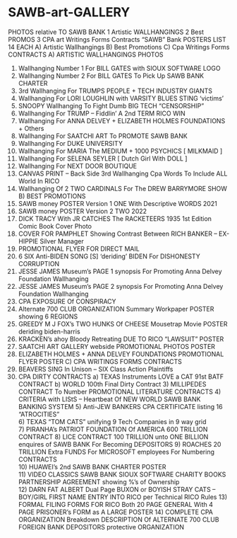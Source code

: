 # SAWB-art-GALLERY
PHOTOS relative TO SAWB BANK 1 Artistic WALLHANGINGS 2 Best PROMOS 3 CPA art Writings Forms Contracts
“SAWB” Bank POSTERS LIST 14 EACH A) Artistic Wallhangings B) Best Promotions C) Cpa Writings Forms CONTRACTS
A)	ARTISTIC WALLHANGINGS PHOTOS 
1)	Wallhanging Number 1 For BILL GATES with SIOUX SOFTWARE LOGO
2)	Wallhanging Number 2 For BILL GATES To Pick Up SAWB BANK CHARTER
3)	3rd Wallhanging For TRUMPS PEOPLE + TECH INDUSTRY GIANTS
4)	Wallhanging For LORI LOUGHLIN with VARSITY BLUES STING ‘victims’
5)	SNOOPY Wallhanging To Fight Dumb BIG TECH “CENSORSHIP”
6)	Wallhanging For TRUMP – Fiddlin’ A 2nd TERM RICO WIN
7)	Wallhanging For ANNA DELVEY + ELIZABETH HOLMES FOUNDATIONS + Others
8)	Wallhanging For SAATCHI ART To PROMOTE SAWB BANK
9)	Wallhanging For DUKE UNIVERSITY
10)	Wallhanging For MARIA The MEDIUM + 1000 PSYCHICS [ MILKMAID ]
11)	Wallhanging For SELENA SEYLER [ Dutch Girl With DOLL ]
12)	Wallhanging For NEXT DOOR BOUTIQUE
13)	CANVAS PRINT – Back Side 3rd Wallhanging Cpa Words To Include ALL World In RICO
14)	Wallhanging Of 2 TWO CARDINALS For The DREW BARRYMORE SHOW
B)	BEST PROMOTIONS 
1)	SAWB money POSTER Version 1 ONE With Descriptive WORDS 2021
2)	SAWB money POSTER Version 2 TWO 2022
3)	DICK TRACY With JR CATCHES The RACKETEERS 1935 1st Edition Comic Book Cover Photo
4)	COVER FOR PAMPHLET Showing Contrast Between RICH BANKER – EX-HIPPIE Silver Manager
5)	PROMOTIONAL FLYER FOR DIRECT MAIL
6)	6 SIX Anti-BIDEN SONG [S] ‘deriding’ BIDEN For DISHONESTY CORRUPTION
7)	JESSE JAMES Museum’s PAGE 1 synopsis For Promoting Anna Delvey Foundation Wallhanging
8)	JESSE JAMES Museum’s PAGE 2 synopsis For Promoting Anna Delvey Foundation Wallhanging
9)	CPA EXPOSURE Of CONSPIRACY
10)	Alternate 700 CLUB ORGANIZATION Summary Workpaper POSTER showing 6 REGIONS
11)	GREEDY M J FOX’s TWO HUNKS Of CHEESE Mousetrap Movie POSTER deriding biden-harris
12)	KRACKEN’s ahoy Bloody Retreating DUE TO RICO “LAWSUIT” POSTER
13)	SAATCHI ART GALLERY webside PROMOTIONAL PHOTOS POSTER
14)	ELIZABETH HOLMES + ANNA DELVEY FOUNDATIONS PROMOTIONAL FLYER POSTER
C)	CPA WRITINGS FORMS CONTRACTS 
1)	BEAVERS SING In Unison – SIX Class Action Plaintiffs
2)	CPA DIRTY CONTRACTS 
a) TEXAS Instruments LOVE a CAT 91st BATF CONTRACT 
b) WORLD 100th Final Dirty Contract 
            3) MILLIPEDES CONTRACT To Number PROMOTIONAL LITERATURE CONTRACTS 
            4) CRITERIA with LIStS – Heartbeat Of NEW WORLD SAWB BANK BANKING SYSTEM 
           5) Anti-JEW BANKERS CPA CERTIFICATE listing 16 “ATROCITIES”  
           6) TEXAS “TOM CATS” unifying 9 Tech Companies  in 9 way grid  
          7) PIRANHA’s PATRIOT FOUNDATION Of AMERICA 600 TRILLION CONTRACT 
         8) LICE CONTRACT 100 TRILLION unto ONE BILLION enquires of SAWB BANK For Becoming DEPOSITORS
         9) ROACHES 20 TRILLION  Extra FUNDS For MICROSOFT employees For Numbering CONTRACTS  
       10) HUAWEI’s 2nd SAWB BANK CHARTER POSTER  
       11) VIDEO CLASSICS SAWB BANK SIOUX SOFTWARE CHARITY BOOKS PARTNERSHIP AGREEMENT showing %’s of Ownership  
      12) DARN FAT ALBERT Dual Page BUXON or BOYISH STRAY CATS – BOY/GIRL FIRST NAME ENTRY INTO RICO per Technical RICO Rules 
      13) FORMAL FILING FORMS FOR RICO Both 20 PAGE GENERAL With 4 PAGE PRISONER’s FORM as A LARGE POSTER 
      14) COMPLETE CPA ORGANIZATION Breakdown DESCRIPTION Of ALTERNATE 700 CLUB FOREIGN BANK DEPOSITORS protective ORGANIZATION

